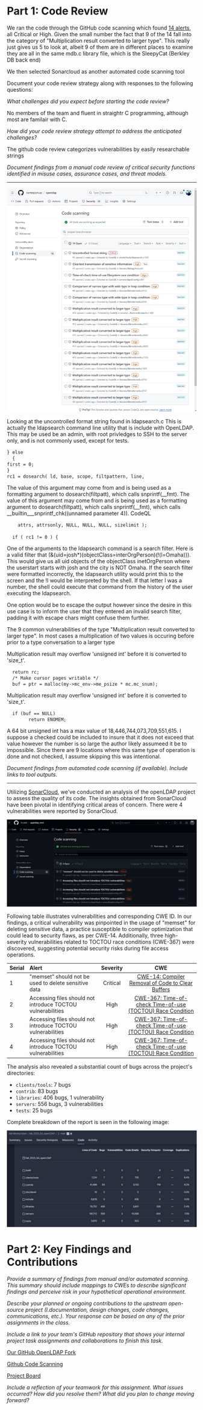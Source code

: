 # Part 1: Code Review

We ran the code through the GitHub code scanning which found [14 alerts](https://github.com/bartelsjoshuac/openldap/security/code-scanning), all Critical or High.  Given the small number the fact that 9 of the 14 fall into the category of "Multiplication result converted to larger type".  This really just gives us 5 to look at, albeit 9 of them are in different places to examine they are all in the same mdb.c library file, which is the SleepyCat (Berkley DB back end)

We then selected Sonarcloud as another automated code scanning tool

Document your code review strategy along with responses to the following questions:

*What challenges did you expect before starting the code review?*  

No members of the team and fluent in straightr C programming, although most are familair with C.

*How did your code review strategy attempt to address the anticipated challenges?*

The github code review categorizes vulnerabilities by easily researchable strings

*Document findings from a manual code review of critical security functions identified in misuse cases, assurance cases, and threat models.*

***

![GitHub Code Scanning REsults](https://github.com/bartelsjoshuac/SAPG/blob/main/images/ghcodescan.jpg)

Looking at the uncontrolled format string found in ldapsearch.c  This is actually the ldapsearch command line utility that is include with OpenLDAP.  This may be used be an admin, with root privledges to SSH to the server only, and is not commonly used, except for tests.
  ```
  } else
    {
  first = 0;
  }
  rc1 = dosearch( ld, base, scope, filtpattern, line,
 ```
 
The value of this argument may come from  and is being used as a formatting argument to dosearch(filtpatt), which calls snprintf(__fmt).
The value of this argument may come from  and is being used as a formatting argument to dosearch(filtpatt), which calls snprintf(__fmt), which calls __builtin___snprintf_chk((unnamed parameter 4)).
CodeQL 
```
    attrs, attrsonly, NULL, NULL, NULL, sizelimit );

  if ( rc1 != 0 ) {
```



One of the arguments to the ldapsearch command is a search filter.  Here is a valid filter that  (&(uid=josh*)(objectClass=interOrgPerson)(!(l=Omaha))).  This would give us all uid objects of the objectClass inetOrgPerson where the userstart starts with josh and the city is NOT Omaha.  If the search filter were formatted incorrectly, the ldapsearch utility would print this to the screen and the !l would be interpreted by the shell.  If that letter l was a number, the shell could execute that command from the history of the user executing the ldapsearch.  

One option would be to escape the output however since the desire in this use case is to inform the user that they entered an invalid search filter, padding it with escape chars might confuse them further.

The 9 common vulnerabilities of the type "Multiplication result converted to larger type". In most cases a multiplication of two values is occuring before prior to a type conversation to a larger type

Multiplication result may overflow 'unsigned int' before it is converted to 'size_t'.

```
  return rc;
  /* Make cursor pages writable */
  buf = ptr = malloc(my->mc_env->me_psize * mc.mc_snum);
```
Multiplication result may overflow 'unsigned int' before it is converted to 'size_t'.
```
  if (buf == NULL)
	  	return ENOMEM;
```

A 64 bit unsigned int has a max value of 18,446,744,073,709,551,615.  I suppose a checked could be included to insure that it does not exceed that value however the number is so large the author likely assumeed it be to impossible.  Since there are 9 locations where this same type of operation is done and not checked, I assume skipping this was intentional.


*Document findings from automated code scanning (if available). Include links to tool outputs.*

***

Utilizing [SonarCloud](https://sonarcloud.io/), we've conducted an analysis of the openLDAP project to assess the quality of its code. The insights obtained from SonarCloud have been pivotal in identifying critical areas of concern. There were 4 vulnerabilities were reported by SonarCloud.

![Code scan report using SonarCloud](images/mmi_git_scan_report.png)

Following table illustrates vulnerabilities and corresponding CWE ID. In our findings, a critical vulnerability was pinpointed in the usage of "memset" for deleting sensitive data, a practice susceptible to compiler optimization that could lead to security flaws, as per CWE-14. Additionally, three high-severity vulnerabilities related to TOCTOU race conditions (CWE-367) were discovered, suggesting potential security risks during file access operations.

| Serial   | Alert    | Severity    | CWE |
|:------------|:----------|:------------:|:-----------:|
|1| "memset" should not be used to delete sensitive data | Critical |[CWE-14: Compiler Removal of Code to Clear Buffers](https://cwe.mitre.org/data/definitions/14)|
|2|Accessing files should not introduce TOCTOU vulnerabilities | High |[CWE-367: Time-of-check Time-of-use (TOCTOU) Race Condition](https://cwe.mitre.org/data/definitions/367)|
|3| Accessing files should not introduce TOCTOU vulnerabilities | High |[CWE-367: Time-of-check Time-of-use (TOCTOU) Race Condition](https://cwe.mitre.org/data/definitions/367)|
|4| Accessing files should not introduce TOCTOU vulnerabilities | High |[CWE-367: Time-of-check Time-of-use (TOCTOU) Race Condition](https://cwe.mitre.org/data/definitions/367)|


The analysis also revealed a substantial count of bugs across the project's directories:
- `clients/tools`: 7 bugs
- `contrib`: 83 bugs
- `libraries`: 406 bugs, 1 vulnerability
- `servers`: 556 bugs, 3 vulnerabilities
- `tests`: 25 bugs

Complete breakdown of the report is seen in the following image:

![Full Code scan report using SonarCloud](images/mmi_overall_stat.jpg)

# Part 2: Key Findings and Contributions

*Provide a summary of findings from manual and/or automated scanning. This summary should include mappings to CWEs to describe significant findings and perceive risk in your hypothetical operational environment.*

*Describe your planned or ongoing contributions to the upstream open-source project (I.documentation, design changes, code changes, communications, etc.). Your response can be based on any of the prior assignments in the class.*

*Include a link to your team's GitHub repository that shows your internal project task assignments and collaborations to finish this task.* 

[Our GitHub OpenLDAP Fork](https://github.com/bartelsjoshuac/openldap)

[Github Code Scanning](https://github.com/bartelsjoshuac/openldap/security/code-scanning)

[Project Board](https://github.com/users/bartelsjoshuac/projects/2/views/1)




*Include a reflection of your teamwork for this assignment. What issues occurred? How did you resolve them? What did you plan to change moving forward?*

